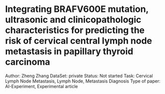# Integrating BRAFV600E mutation, ultrasonic and clinicopathologic characteristics for predicting the risk of cervical central lymph node metastasis in papillary thyroid carcinoma

Author: Zheng Zhang 
DataSet: private
Status: Not started
Task: Cervical Lymph Node Metastasis, Lymph Node, Metastasis Diagnosis
Type of paper: AI-Experiment, Experimental article